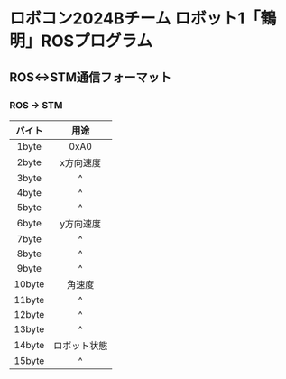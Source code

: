 # ロボコン2024Bチーム ロボット1「鶴明」ROSプログラム

## ROS<->STM通信フォーマット
### ROS -> STM　　

|バイト|用途|
|:----:|:----:|
|1byte|0xA0|
|2byte|x方向速度|
|3byte|^|
|4byte|^|
|5byte|^|
|6byte|y方向速度|
|7byte|^|
|8byte|^|
|9byte|^|
|10byte|角速度|
|11byte|^|
|12byte|^|
|13byte|^|
|14byte|ロボット状態|
|15byte|^|

